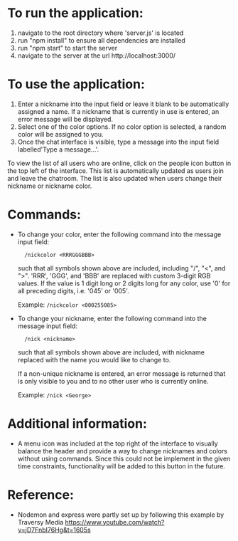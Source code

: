 
# To run the application:
1. navigate to the root directory where 'server.js' is located
2. run "npm install" to ensure all dependencies are installed
3. run "npm start" to start the server
4. navigate to the server at the url http://localhost:3000/

# To use the application:
1. Enter a nickname into the input field or leave it blank to be automatically assigned a name. If a nickname that is currently in use is entered, an error message will be displayed.
2. Select one of the color options. If no color option is selected, a random color will be assigned to you.
3. Once the chat interface is visible, type a message into the input field labelled'Type a message...'.
	
To view the list of all users who are online, click on the people icon button in the top left of the interface. This list is automatically updated as users join and leave the chatroom. The list is also updated when users change their nickname or nickname color.

# Commands:
- To change your color, enter the following command into the message input field:

		/nickcolor <RRRGGGBBB>

	such that all symbols shown above are included, including "/", "<", and ">".
	'RRR', 'GGG', and 'BBB' are replaced with custom 3-digit RGB values.
	If the value is 1 digit long or 2 digits long for any color, use '0' for 
	all preceding digits, i.e. '045' or '005'.

	Example:  ```/nickcolor <000255085>```

- To change your nickname, enter the following command into the message input field:
		
		/nick <nickname>

	such that all symbols shown above are included, with nickname replaced with the name you would like to change to.

	If a non-unique nickname is entered, an error message is returned that is only visible to you and to no other user who is currently online.

	Example: ```/nick <George>```

# Additional information:
- A menu icon was included at the top right of the interface to visually balance the header and provide a way to change nicknames and colors without using commands. Since this could not be implement in the given time constraints, functionality will be added to this button in the future.

# Reference:
- Nodemon and express were partly set up by following this example by Traversy Media https://www.youtube.com/watch?v=jD7FnbI76Hg&t=1605s
